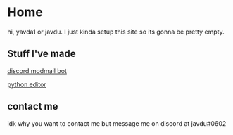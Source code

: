 # Home

hi, yavda1 or javdu. I just kinda setup this site so its gonna be pretty empty. 

## Stuff I've made

[discord modmail bot](https://github.com/yavda1/discord-modmail)

[python editor](https://github.com/yavda1/textediot)

## contact me

idk why you want to contact me but message me on discord at javdu#0602

